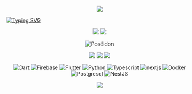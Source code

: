 <p align="center"><img src="https://capsule-render.vercel.app/api?type=waving&color=gradient&height=120&section=header" /></p>

[![Typing SVG](https://readme-typing-svg.demolab.com?font=Fira+Code&size=23&duration=6000&pause=2000&center=true&width=1000&lines=Hi%F0%9F%91%8B!+I'm+RAJOELISON+Aina+Tiavina.+%F0%9F%98%8E;A+passionnate+software+developer+!+%F0%9F%98%8D;learn%2C+share%2C+improve+%F0%9F%A5%B0)](https://git.io/typing-svg)

<p align="center">
  <a href="https://www.linkedin.com/in/aina-tiavina/"><img src="https://a11ybadges.com/badge?logo=linkedin"/></a>
   <a href="https://profile.codersrank.io/user/poseidon1402/"><img src="https://a11ybadges.com/badge?logo=codersrank" /></a></p>
</p>
<p align="center"><img src="https://github-readme-streak-stats.herokuapp.com?user=Poseidon1402&theme=monokai-metallian&hide_border=true&date_format=j%20M%5B%20Y%5D" alt="Poséidon" /></p>
<p align="center">
  <img src="http://github-profile-summary-cards.vercel.app/api/cards/repos-per-language?username=Poseidon1402&theme=radical" />
  <img src="http://github-profile-summary-cards.vercel.app/api/cards/productive-time?username=Poseidon1402&theme=radical&utcOffset=8" />
  <img src="http://github-profile-summary-cards.vercel.app/api/cards/profile-details?username=Poseidon1402&theme=radical" />
</p>


<p align="center">
  <img src="https://img.shields.io/badge/dart-%230175C2.svg?style=for-the-badge&logo=dart&logoColor=white" alt="Dart">
  <img src="https://img.shields.io/badge/firebase-a08021?style=for-the-badge&logo=firebase&logoColor=ffcd34" alt="Firebase">
  <img src="https://img.shields.io/badge/Flutter-%2302569B.svg?style=for-the-badge&logo=Flutter&logoColor=white" alt="Flutter">
  <img src="https://img.shields.io/badge/python-%2302569B?style=for-the-badge&logo=python&logoColor=white" alt="Python">
  <img src="https://img.shields.io/badge/typescript-%23007ACC.svg?style=for-the-badge&logo=typescript&logoColor=white" alt="Typescript")>
  <img src="https://img.shields.io/badge/Next-black?style=for-the-badge&logo=next.js&logoColor=white" alt="nextjs">
  <img src="https://img.shields.io/badge/docker-%230db7ed.svg?style=for-the-badge&logo=docker&logoColor=white" alt="Docker">
  <img src="https://img.shields.io/badge/postgres-%2302569B.svg?style=for-the-badge&logo=postgresql&logoColor=white" alt="Postgresql")>
  <img src="https://img.shields.io/badge/nestjs-%23E0234E.svg?style=for-the-badge&logo=nestjs&logoColor=white" alt="NestJS")>
</p>

<p align="center"><img src="https://capsule-render.vercel.app/api?type=waving&color=gradient&height=120&section=footer" /></p>
